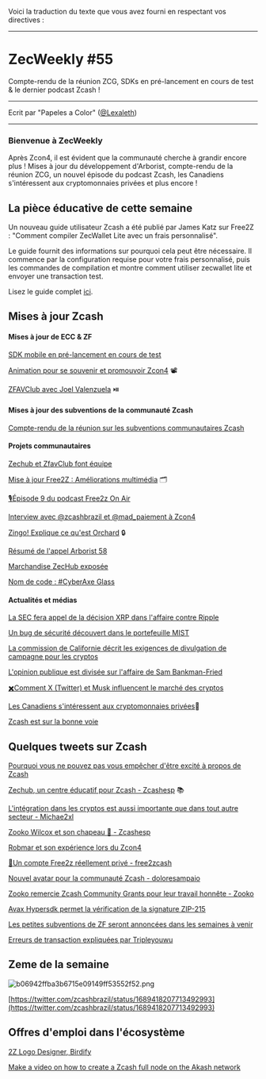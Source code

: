 Voici la traduction du texte que vous avez fourni en respectant vos directives :

---

# ZecWeekly #55

Compte-rendu de la réunion ZCG, SDKs en pré-lancement en cours de test & le dernier podcast Zcash !

---

Ecrit par "Papeles a Color" ([@Lexaleth](https://twitter.com/lexaleth))

---

### Bienvenue à ZecWeekly

Après Zcon4, il est évident que la communauté cherche à grandir encore plus ! Mises à jour du développement d'Arborist, compte-rendu de la réunion ZCG, un nouvel épisode du podcast Zcash, les Canadiens s'intéressent aux cryptomonnaies privées et plus encore !

## La pièce éducative de cette semaine

Un nouveau guide utilisateur Zcash a été publié par James Katz sur Free2Z : "Comment compiler ZecWallet Lite avec un frais personnalisé".

Le guide fournit des informations sur pourquoi cela peut être nécessaire. Il commence par la configuration requise pour votre frais personnalisé, puis les commandes de compilation et montre comment utiliser zecwallet lite et envoyer une transaction test.

Lisez le guide complet [ici](https://free2z.cash/James_Katz/zpage/compiling-zecwallet-lite-with-custom-fee).

## Mises à jour Zcash

#### Mises à jour de ECC & ZF

[SDK mobile en pré-lancement en cours de test](https://twitter.com/ElectricCoinCo/status/1689357751812509696)

[Animation pour se souvenir et promouvoir Zcon4](https://twitter.com/ZFAVClub/status/1689598382648578048) 📽️

[ZFAVClub avec Joel Valenzuela](https://twitter.com/TheDesertLynx/status/1689729249870069760) ⏯️

#### Mises à jour des subventions de la communauté Zcash

[Compte-rendu de la réunion sur les subventions communautaires Zcash](https://forum.zcashcommunity.com/t/zcash-community-grants-meeting-minutes-8-7-23/45313) 

#### Projets communautaires

[Zechub et ZfavClub font équipe](https://twitter.com/ZecHub/status/1690001353379135488)

[Mise à jour Free2Z : Améliorations multimédia](https://twitter.com/Edicksonjga/status/1688996155705659392) 🗂️

[🎙️Épisode 9 du podcast Free2z On Air](https://twitter.com/tecnopapapi/status/1688934258428043265) 

[Interview avec @zcashbrazil et @mad_paiement à Zcon4](https://twitter.com/PrivacyMap/status/1690130585232998400)

[Zingo! Explique ce qu'est Orchard](https://twitter.com/ZingoLabEsp/status/1689804164782497793) 🔒

[Résumé de l'appel Arborist 58](https://twitter.com/zksquirrel/status/1689796112914186241)

[Marchandise ZecHub exposée](https://free2z.cash/dismad/zpage/zechub-merch)

[Nom de code : #CyberAxe Glass](https://free2z.cash/cyberaxe/zpage/codename-cyberaxe-glass)

#### Actualités et médias

[La SEC fera appel de la décision XRP dans l'affaire contre Ripple](https://www.coindesk.com/policy/2023/08/09/sec-will-appeal-xrp-ruling-in-case-against-ripple-regulator-says/)

[Un bug de sécurité découvert dans le portefeuille MIST](https://cointelegraph.com/news/newly-discovered-bitcoin-wallet-loophole-let-hackers-steal-funds-slow-mist)

[La commission de Californie décrit les exigences de divulgation de campagne pour les cryptos](https://cointelegraph.com/news/california-outlines-political-crypto-disclosure-requirements)

[L'opinion publique est divisée sur l'affaire de Sam Bankman-Fried](https://decrypt.co/152259/crypto-twitter-reacts-sam-bankman-fried-bail-revoked-ftx)

[✖️Comment X (Twitter) et Musk influencent le marché des cryptos](https://www.cypherpunktimes.com/how-x-twitter-and-musk-influence-the-crypto-market/) 

[Les Canadiens s'intéressent aux cryptomonnaies privées](https://www.crypto-news-flash.com/canadians-unfazed-by-cbdc-millions-opt-for-privacy-coins-monero-dash-and-zcash-over-central-bank-digital-currency/)👛

[Zcash est sur la bonne voie](https://cointelegraph.com/innovation-circle/5-things-crypto-must-get-right-for-mainstream-adoption-to-happen)

## Quelques tweets sur Zcash

[Pourquoi vous ne pouvez pas vous empêcher d'être excité à propos de Zcash](https://twitter.com/ZforZcash/status/1689903350995664896)

[Zechub, un centre éducatif pour Zcash - Zcashesp](https://twitter.com/zcashesp/status/1690079675039567872) 📚

[L'intégration dans les cryptos est aussi importante que dans tout autre secteur - Michae2xl](https://twitter.com/michae2xl/status/1689667573908905984)

[Zooko Wilcox et son chapeau 🧙‍ - Zcashesp](https://twitter.com/zcashesp/status/1689275524642742272)

[Robmar et son expérience lors du Zcon4](https://twitter.com/robmarn/status/1689093946503258112)

[🔐Un compte Free2z réellement privé - free2zcash](https://twitter.com/free2zcash/status/1689515489251463168)

[Nouvel avatar pour la communauté Zcash - doloresampaio](https://twitter.com/doloresampaio/status/1689344122006507522)

[Zooko remercie Zcash Community Grants pour leur travail honnête - Zooko](https://twitter.com/zooko/status/1689723369233743872)

[Avax Hypersdk permet la vérification de la signature ZIP-215](https://twitter.com/_patrickogrady/status/1690124699072958468)

[Les petites subventions de ZF seront annoncées dans les semaines à venir](https://forum.zcashcommunity.com/t/zcash-minor-grants-program-by-zfnd/44075/44)

[Erreurs de transaction expliquées par Tripleyouwu](https://twitter.com/Tripleyouwu/status/1689991622233092096)

## Zeme de la semaine

![b06942ffba3b6715e09149ff53552f52.png](../_resources/b06942ffba3b6715e09149ff53552f52.png)

[https://twitter.com/zcashbrazil/status/1689418207713492993](https://twitter.com/zcashbrazil/status/1689418207713492993)

## Offres d'emploi dans l'écosystème

[2Z Logo Designer, Birdify](https://free2z.cash/birdify/zpage/hiring-need-2z-logo-with-transparency)

[Make a video on how to create a Zcash full node on the Akash network](https://app.dework.xyz/zechub-2424/zechub?taskId=543cab70-627d-4222-a712-9fb8768abe9c)
